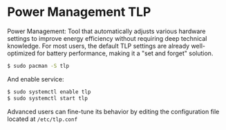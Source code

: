 # Power Management TLP
Power Management: Tool that automatically adjusts various hardware settings to improve energy efficiency without requiring deep technical knowledge. For most users, the default TLP settings are already well-optimized for battery performance, making it a "set and forget" solution.
```bash
$ sudo pacman -S tlp
```

And enable service:
```bash
$ sudo systemctl enable tlp
$ sudo systemctl start tlp
```

Advanced users can fine-tune its behavior by editing the configuration file located at `/etc/tlp.conf`
